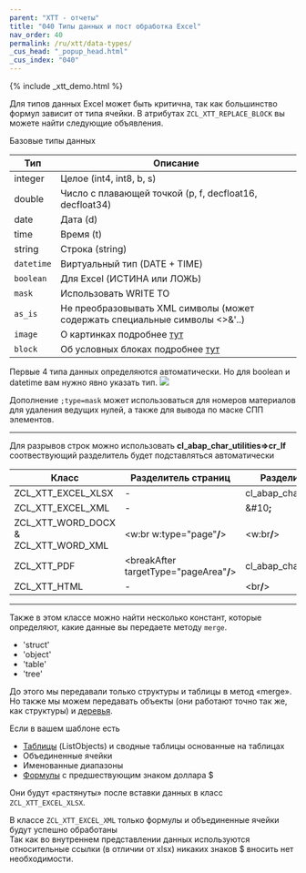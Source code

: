 ```yaml
---
parent: "XTT - отчеты"
title: "040 Типы данных и пост обработка Excel"
nav_order: 40
permalink: /ru/xtt/data-types/
_cus_head: "_popup_head.html"
_cus_index: "040"
---
```


{% include _xtt_demo.html %}

Для типов данных Excel может быть критична, так как большинство формул зависит от типа ячейки.
В атрибутах `ZCL_XTT_REPLACE_BLOCK` вы можете найти следующие объявления.

Базовые типы данных

|Тип      | Описание      |
|-------------|-------------|
|integer| Целое (int4, int8, b, s) |
|double| Число с плавающей точкой (p, f, decfloat16, decfloat34) |
|date| Дата (d) |
|time| Время (t) |
|string| Строка (string) |
|`datetime`| Виртуальный тип (DATE + TIME) |
|`boolean`|Для Excel (ИСТИНА или ЛОЖЬ)|
|`mask`|Использовать WRITE TO|
|`as_is`|Не преобразовывать XML символы (может содержать специальные символы <>&'..)|
|`image`|О картинках подробнее [тут](../images/)|
|`block`|Об условных блоках подробнее [тут](../block/)|

Первые 4 типа данных определяются автоматически. Но для boolean и datetime вам нужно явно указать тип.
![](https://raw.githubusercontent.com/wiki/bizhuka/xtt/img/data_types_01.png)

Дополнение `;type=mask` может использоваться для номеров материалов для удаления ведущих нулей, а также для вывода по маске СПП элементов.

***

Для разрывов строк можно использовать **cl_abap_char_utilities=>cr_lf** соотвествующий разделитель будет подставляться автоматически

| Класс | Разделитель страниц | Разделитель строк |
|--|--|--|
| ZCL_XTT_EXCEL_XLSX | - | cl_abap_char_utilities=>cr_lf |
| ZCL_XTT_EXCEL_XML | - | &#10<b>;</b> |
| ZCL_XTT_WORD_DOCX & ZCL_XTT_WORD_XML | <w:br w:type="page"<b>/</b>> | <w:br<b>/</b>> |
| ZCL_XTT_PDF | <breakAfter targetType="pageArea"<b>/</b>> | cl_abap_char_utilities=>cr_lf |
| ZCL_XTT_HTML | - | <br<b>/</b>> |

***

Также в этом классе можно найти несколько констант, которые определяют, какие данные вы передаете методу `merge`.
* 'struct'
* 'object'
* 'table'
* 'tree'

До этого мы передавали только структуры и таблицы в метод «merge».
Но также мы можем передавать объекты (они работают точно так же, как структуры) и [деревья](../tree-group-by-fields/).

Если в вашем шаблоне есть
* [Таблицы](../basic-tables/) (ListObjects) и сводные таблицы основанные на таблицах
* Объединенные ячейки
* Именованные диапазоны
* [Формулы](../excel-formula/) с предшествующим знаком доллара $

Они будут «растянуты» после вставки данных в класс `ZCL_XTT_EXCEL_XLSX`.

В классе `ZCL_XTT_EXCEL_XML` только формулы и объединенные ячейки будут успешно обработаны<br/>
Так как во внутреннем представлении данных используются относительные ссылки (в отличии от xlsx) никаких знаков $ вносить нет необходимости.